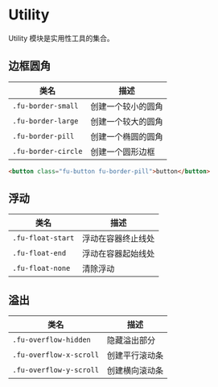 # Utility

Utility 模块是实用性工具的集合。

## 边框圆角

| 类名                | 描述               |
| ------------------- | ------------------ |
| `.fu-border-small`  | 创建一个较小的圆角 |
| `.fu-border-large`  | 创建一个较大的圆角 |
| `.fu-border-pill`   | 创建一个椭圆的圆角 |
| `.fu-border-circle` | 创建一个圆形边框   |

```html
<button class="fu-button fu-border-pill">button</button>
```

## 浮动

| 类名              | 描述               |
| ----------------- | ------------------ |
| `.fu-float-start` | 浮动在容器终止线处 |
| `.fu-float-end`   | 浮动在容器起始线处 |
| `.fu-float-none`  | 清除浮动           |

## 溢出

| 类名                    | 描述           |
| ----------------------- | -------------- |
| `.fu-overflow-hidden`   | 隐藏溢出部分   |
| `.fu-overflow-x-scroll` | 创建平行滚动条 |
| `.fu-overflow-y-scroll` | 创建横向滚动条 |

